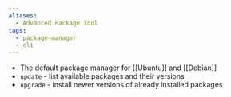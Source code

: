 ```yaml
---
aliases:
  - Advanced Package Tool
tags:
  - package-manager
  - cli
---
```

- The default package manager for [[Ubuntu]] and [[Debian]]
- `update` - list available packages and their versions
- `upgrade` - install newer versions of already installed packages